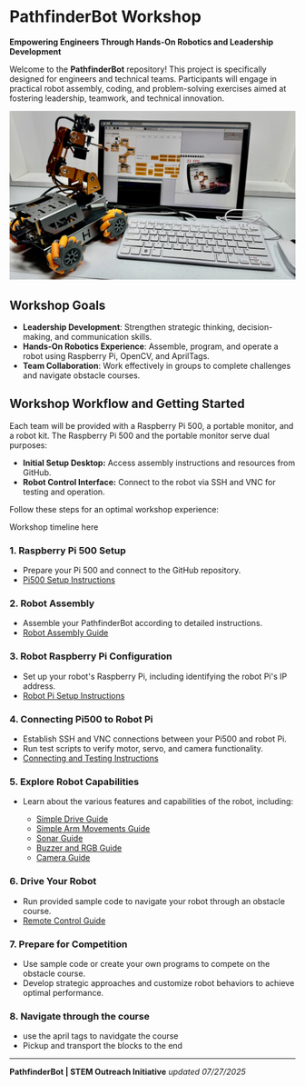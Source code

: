 # PathfinderBot Workshop

**Empowering Engineers Through Hands-On Robotics and Leadership Development**

Welcome to the **PathfinderBot** repository! This project is specifically designed for engineers and technical teams. Participants will engage in practical robot assembly, coding, and problem-solving exercises aimed at fostering leadership, teamwork, and technical innovation.

![Workshop Setup](/zzimages/2025Setup500Robot.jpg)

## Workshop Goals

* **Leadership Development**: Strengthen strategic thinking, decision-making, and communication skills.
* **Hands-On Robotics Experience**: Assemble, program, and operate a robot using Raspberry Pi, OpenCV, and AprilTags.
* **Team Collaboration**: Work effectively in groups to complete challenges and navigate obstacle courses.

## Workshop Workflow and Getting Started

Each team will be provided with a Raspberry Pi 500, a portable monitor, and a robot kit. The Raspberry Pi 500 and the portable monitor serve dual purposes:

* **Initial Setup Desktop:** Access assembly instructions and resources from GitHub.
* **Robot Control Interface:** Connect to the robot via SSH and VNC for testing and operation.

Follow these steps for an optimal workshop experience:

Workshop timeline here


### 1. Raspberry Pi 500 Setup

* Prepare your Pi 500 and connect to the GitHub repository.
* [Pi500 Setup Instructions](Setup_and_Installation/Raspberry_Pi500_Setup.md)

### 2. Robot Assembly

* Assemble your PathfinderBot according to detailed instructions.
* [Robot Assembly Guide](Robot_Assembly_Guide.md)

### 3. Robot Raspberry Pi Configuration

* Set up your robot's Raspberry Pi, including identifying the robot Pi's IP address.
* [Robot Pi Setup Instructions](Setup_and_Installation/Robot_Raspberry_Pi_Setup.md)

### 4. Connecting Pi500 to Robot Pi

* Establish SSH and VNC connections between your Pi500 and robot Pi.
* Run test scripts to verify motor, servo, and camera functionality.
* [Connecting and Testing Instructions](Setup_and_Installation/Connect_Pi500_to_Robot_Pi.md)

### 5. Explore Robot Capabilities

* Learn about the various features and capabilities of the robot, including:

  * [Simple Drive Guide](Robot_Capabilities/Simple_Drive_Guide.md)
  * [Simple Arm Movements Guide](Robot_Capabilities/Simple_Arm_Movements_Guide.md)
  * [Sonar Guide](Robot_Capabilities/Sonar_Guide.md)
  * [Buzzer and RGB Guide](Robot_Capabilities/Buzzer_and_RGB_Guide.md)
  * [Camera Guide](Robot_Capabilities/Camera_Guide.md)

### 6. Drive Your Robot

* Run provided sample code to navigate your robot through an obstacle course.
* [Remote Control Guide](Remote_Control/README.md)

### 7. Prepare for Competition

* Use sample code or create your own programs to compete on the obstacle course.
* Develop strategic approaches and customize robot behaviors to achieve optimal performance.

### 8. Navigate through the course

* use the april tags to navidgate the course
* Pickup and transport the blocks to the end

---

**PathfinderBot | STEM Outreach Initiative**
*updated 07/27/2025*
